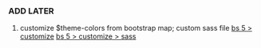 ### ADD LATER ###

1. customize $theme-colors from bootstrap map; custom sass file
[bs 5 > customize](https://getbootstrap.com/docs/5.0/customize/overview/)
[bs 5 > customize > sass](https://getbootstrap.com/docs/5.0/customize/sass/)